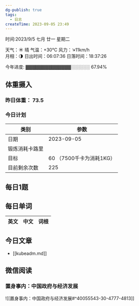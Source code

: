 ```yaml
---
dg-publish: true
tags:
  - 日志
createTime: 2023-09-05 23:49
---
```



时间:2023/9/5 七月 廿一 星期二

天气：☀️   晴 气温：+30°C 风力：↘11km/h  
月相：🌗 日出时间：06:07:36 日落时间：18:37:26

今年进度: ▓▓▓▓▓▓▓▓▓▓▓▓▓▓░░░░░░ 67.94%

## 体重摄入

### 昨日体重： 73.5
### 今日计划

| 类别           | 参数                    |
| -------------- | ----------------------- |
| 日期           | 2023-09-05               |
| 锻炼消耗卡路里 | |
| 目标           | 60      （7500千卡为消耗1KG）                |
| 目前剩余次数               |        225                  |



## 每日1题


## 每日单词

| 英文       | 中文       |词根|
| ---------- | ---------- | ---|


## 今日文章
 
- [[kubeadm.md]]

## 微信阅读

<!-- start of weread -->

### 置身事内：中国政府与经济发展
![[置身事内：中国政府与经济发展#^40055543-30-4777-4813]]

<!-- end of weread -->
